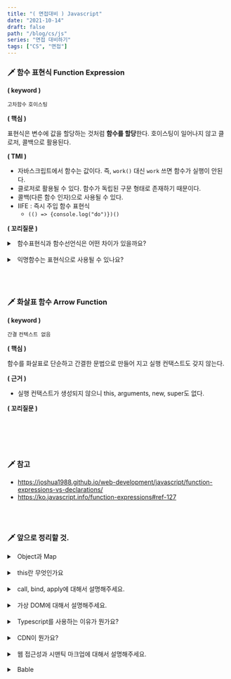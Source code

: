 ```yaml
---
title: "( 면접대비 ) Javascript"
date: "2021-10-14"
draft: false
path: "/blog/cs/js"
series: "면접 대비하기"
tags: ["CS", "면접"]
---
```


### 🗡 함수 표현식 Function Expression

**( keyword )**

`고차함수` `호이스팅`

**( 핵심 )**

표현식은 변수에 값을 할당하는 것처럼 **함수를 할당**한다. 호이스팅이 일어나지 않고 클로저, 콜백으로 활용된다.

**( TMI )**

- 자바스크립트에서 함수는 값이다. 즉, `work()` 대신 `work` 쓰면 함수가 실행이 안된다.
- 클로저로 활용될 수 있다. 함수가 독립된 구문 형태로 존재하기 때문이다.
- 콜백(다른 함수 인자)으로 사용될 수 있다.
- IIFE : 즉시 주입 함수 표현식
  - `(() => {console.log("do")})()`

**( 꼬리질문 )**

<details>
<summary>&nbsp; 함수표현식과 함수선언식은 어떤 차이가 있을까요?</summary>
<p>

- 함수 선언식은 호이스팅에 영향을 받지만, 함수 표현식은 호이스팅에 영향을 받지 않는다.

함수 표현식

```js
work(); // 에러
var work = function () {
  return "working";
};
work();
```

<br>

함수 선언식

```js
work();
// 호이스팅이 일어난다.
function work() {
  return "working";
}
work();
```

</p>
</details>

<br>

<details>
<summary>&nbsp; 익명함수는 표현식으로 사용될 수 있나요?</summary>
<p>

- 익명함수는 변수명이 없기에 표현식으로 사용될 수 없다.
- 선언식으로 사용될 수 있지만 간편한 arrow function으로 많이 쓴다.

</p>
</details>

<br>

<br>
<br>

### 🗡 화살표 함수 Arrow Function

**( keyword )**

`간결` `컨텍스트 없음`

**( 핵심 )**

함수를 화살표로 단순하고 간결한 문법으로 만들어 지고 실행 컨택스트도 갖지 않는다.

**( 근거 )**

- 실행 컨택스트가 생성되지 않으니 this, arguments, new, super도 없다.

**( 꼬리질문 )**

<br>

<br>

<br>
<br>

### 🗡 참고

- https://joshua1988.github.io/web-development/javascript/function-expressions-vs-declarations/
- https://ko.javascript.info/function-expressions#ref-127

<br>
<br>

### 🗡 앞으로 정리할 것.

<details>
<summary>&nbsp; Object과 Map</summary>
<p>

- `key`, `순회`
- Object는 string으로 된 키만 사용할 수 있다.
- Map은 모든 객체가 key가 될 수 있다.
- Object의 key를 delete할 때 성능적인 이슈가 있다고 한다.

</p>
</details>

<br>

<details>
<summary>&nbsp; this란 무엇인가요</summary>
<p>

</p>
</details>

<br>

<details>
<summary>&nbsp; call, bind, apply에 대해서 설명해주세요.</summary>
<p>

- 함수의 컨택스트를 변경시켜주는 함수입니다.
- 추가요망

</p>
</details>

<br>

<details>
<summary>&nbsp; 가상 DOM에 대해서 설명해주세요.</summary>
<p>

- 연산의 최종적인 결과를 주어 진다.

</p>
</details>

<br>

<details>
<summary>&nbsp; Typescript를 사용하는 이유가 뭔가요?</summary>
<p>

- 명시적 타입을 저정할 수 있어서 더욱 안정적인 프로그래밍을 할 수 있습니다.
- 타입이 맞지않는 연산에 대해서 실행시점이 아닌 컴파일단계에서
- 모듈을 공유하기 편하다.
- 타입에 대한 러닝커브가 존재하지만 더욱 빠르게 개발할 수 있게 된다.

</p>
</details>

<br>

<details>
<summary>&nbsp; CDN이 뭔가요?</summary>
<p>

- 컨탠츠를 내려받을 수 있는 네트워크입니다.
- 지역성, 속도

</p>
</details>

<br>

<details>
<summary>&nbsp; 웹 접근성과 시맨틱 마크업에 대해서 설명해주세요.</summary>
<p>

- 웹 접근성은 장애가 누구나 웹을 접근할 수 있게.
  - WAI-ARIA
- 시맨틱 마크업은 태그를 div로

</p>
</details>

<br>

<details>
<summary>&nbsp; Bable</summary>
<p>

- `Cross Browing` `트랜스 파일링`
- 웹팩은 여러 파일들을 하나의 파일로 모아주는
- 여러 모듈 파일을 하나의 모듈 파일로 모아준다.

</p>
</details>

<br>
